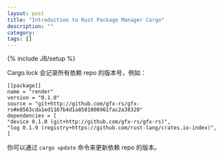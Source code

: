 ```yaml
---
layout: post
title: "Introduction to Rust Package Manager Cargo"
description: ""
category: 
tags: []
---
```

{% include JB/setup %}

Cargo.lock 会记录所有依赖 repo 的版本号，例如：
	
	[[package]]
	name = "render"
	version = "0.1.0"
	source = "git+http://github.com/gfx-rs/gfx-rs#e8563cda1ed1167b4d1a8581000961fac2a38320"
	dependencies = [
 	"device 0.1.0 (git+http://github.com/gfx-rs/gfx-rs)",
 	"log 0.1.9 (registry+https://github.com/rust-lang/crates.io-index)",
	]
	
你可以通过 `cargo update` 命令来更新依赖 repo 的版本。